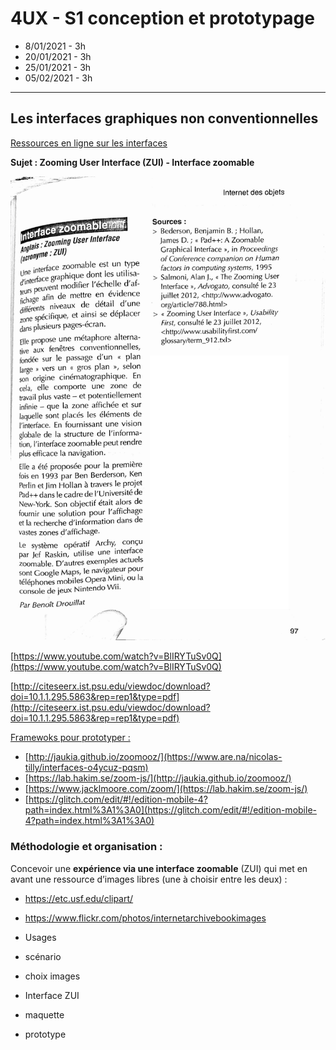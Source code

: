 # 4UX - S1 conception et prototypage
- 8/01/2021 - 3h
- 20/01/2021 - 3h
- 25/01/2021 - 3h
- 05/02/2021 - 3h

---

## Les interfaces graphiques non conventionnelles

[Ressources en ligne sur les interfaces](https://www.are.na/nicolas-tilly/interfaces-o4ycuz-pqsm)

**Sujet : Zooming User Interface (ZUI) - Interface zoomable**

![](../images/interface-zoomable.jpg)

[https://www.youtube.com/watch?v=BlIRYTuSv0Q](https://www.youtube.com/watch?v=BlIRYTuSv0Q)

[http://citeseerx.ist.psu.edu/viewdoc/download?doi=10.1.1.295.5863&rep=rep1&type=pdf](http://citeseerx.ist.psu.edu/viewdoc/download?doi=10.1.1.295.5863&rep=rep1&type=pdf)

<u>Framewoks pour prototyper :</u> 

- [http://jaukia.github.io/zoomooz/](https://www.are.na/nicolas-tilly/interfaces-o4ycuz-pqsm)
- [https://lab.hakim.se/zoom-js/](http://jaukia.github.io/zoomooz/)
- [https://www.jacklmoore.com/zoom/](https://lab.hakim.se/zoom-js/)
- [https://glitch.com/edit/#!/edition-mobile-4?path=index.html%3A1%3A0](https://glitch.com/edit/#!/edition-mobile-4?path=index.html%3A1%3A0)

### Méthodologie et organisation :

Concevoir une **expérience via une interface zoomable** (ZUI) qui met en avant une ressource d’images libres (une à choisir entre les deux) :

- <https://etc.usf.edu/clipart/>
- <https://www.flickr.com/photos/internetarchivebookimages>

- Usages
- scénario
- choix images
- Interface ZUI
- maquette
- prototype